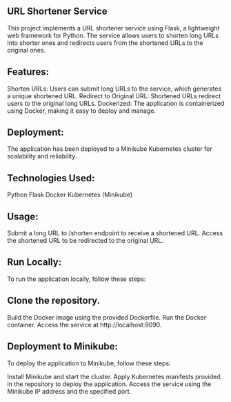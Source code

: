 ## URL Shortener Service

This project implements a URL shortener service using Flask, a lightweight web framework for Python. The service allows users to shorten long URLs into shorter ones and redirects users from the shortened URLs to the original ones.

## Features:

Shorten URLs: Users can submit long URLs to the service, which generates a unique shortened URL.
Redirect to Original URL: Shortened URLs redirect users to the original long URLs.
Dockerized: The application is containerized using Docker, making it easy to deploy and manage.

## Deployment:
The application has been deployed to a Minikube Kubernetes cluster for scalability and reliability.

## Technologies Used:
Python
Flask
Docker
Kubernetes (Minikube)

## Usage:
Submit a long URL to /shorten endpoint to receive a shortened URL.
Access the shortened URL to be redirected to the original URL.

## Run Locally:
To run the application locally, follow these steps:

## Clone the repository.

Build the Docker image using the provided Dockerfile.
Run the Docker container.
Access the service at http://localhost:9090.

## Deployment to Minikube:
To deploy the application to Minikube, follow these steps:

Install Minikube and start the cluster.
Apply Kubernetes manifests provided in the repository to deploy the application.
Access the service using the Minikube IP address and the specified port.